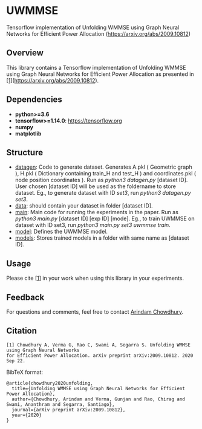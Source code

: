 # UWMMSE
Tensorflow implementation of Unfolding WMMSE using Graph Neural Networks for Efficient Power Allocation (https://arxiv.org/abs/2009.10812)

## Overview
This library contains a Tensorflow implementation of Unfolding WMMSE using Graph Neural Networks for Efficient Power Allocation as presented in [[1]](#citation)(https://arxiv.org/abs/2009.10812).
## Dependencies

* **python>=3.6**
* **tensorflow>=1.14.0**: https://tensorflow.org
* **numpy**
* **matplotlib**

## Structure
* [datagen](https://github.com/ArCho48/Unrolled-WMMSE/blob/master/datagen.py): Code to generate dataset. Generates A.pkl ( Geometric graph ), H.pkl ( Dictionary containing train_H and test_H ) and coordinates.pkl ( node position coordinates ).  Run as *python3 datagen.py* \[dataset ID\]. User chosen \[dataset ID\] will be used as the foldername to store dataset. Eg., to generate dataset with ID *set3*, run *python3 datagen.py set3*.
* [data](https://github.com/ArCho48/Unrolled-WMMSE/tree/master/data): should contain your dataset in folder \[dataset ID\]. 
* [main](https://github.com/ArCho48/Unrolled-WMMSE/blob/master/main.py): Main code for running the experiments in the paper. Run as *python3 main.py* \[dataset ID\] \[exp ID\] \[mode\]. Eg., to train UWMMSE on dataset with ID set3, run *python3 main.py set3 uwmmse train*.
* [model](https://github.com/ArCho48/Unrolled-WMMSE/blob/master/model.py): Defines the UWMMSE model.
* [models](https://github.com/ArCho48/Unrolled-WMMSE/tree/master/models): Stores trained models in a folder with same name as \[dataset ID\].

## Usage


Please cite [[1](#citation)] in your work when using this library in your experiments.

## Feedback
For questions and comments, feel free to contact [Arindam Chowdhury](mailto:arindam.chowdhury@rice.edu).

## Citation
```
[1] Chowdhury A, Verma G, Rao C, Swami A, Segarra S. Unfolding WMMSE using Graph Neural Networks 
for Efficient Power Allocation. arXiv preprint arXiv:2009.10812. 2020 Sep 22.
```

BibTeX format:
```
@article{chowdhury2020unfolding,
  title={Unfolding WMMSE using Graph Neural Networks for Efficient Power Allocation},
  author={Chowdhury, Arindam and Verma, Gunjan and Rao, Chirag and Swami, Ananthram and Segarra, Santiago},
  journal={arXiv preprint arXiv:2009.10812},
  year={2020}
}

```
